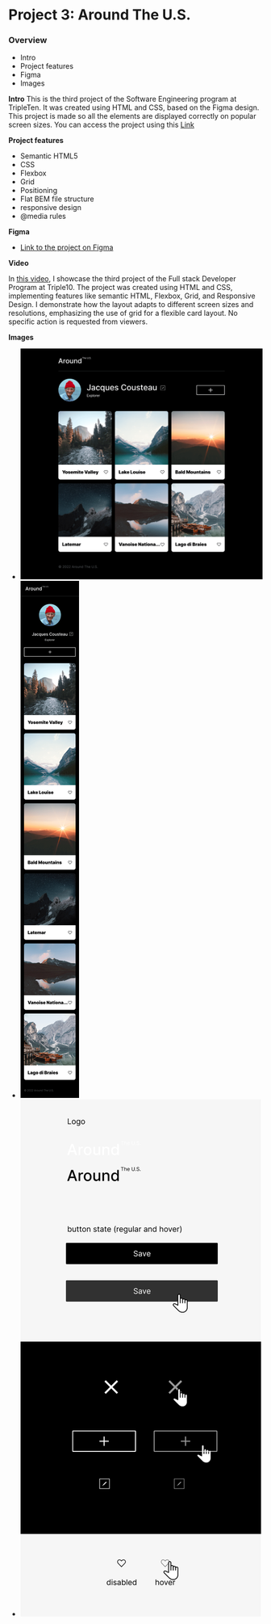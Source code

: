 # Project 3: Around The U.S.

### Overview

- Intro
- Project features
- Figma
- Images

**Intro**
This is the third project of the Software Engineering program at TripleTen.
It was created using HTML and CSS, based on the Figma design.  
This project is made so all the elements are displayed correctly on popular screen sizes.
You can access the project using this [Link](https://markalevy.github.io/se_project_aroundtheus/index.html)

**Project features**

- Semantic HTML5
- CSS
- Flexbox
- Grid
- Positioning
- Flat BEM file structure
- responsive design
- @media rules

**Figma**

- [Link to the project on Figma](https://www.figma.com/file/ii4xxsJ0ghevUOcssTlHZv/Sprint-3%3A-Around-the-US?node-id=0%3A1)

**Video**

In [this video](https://drive.google.com/file/d/1Dj6ML_hRxrjZaoZhXGKEmnn1uEVV66yR/view?usp=drive_link), I showcase the third project of the Full stack Developer Program at Triple10. The project was created using HTML and CSS, implementing features like semantic HTML, Flexbox, Grid, and Responsive Design. I demonstrate how the layout adapts to different screen sizes and resolutions, emphasizing the use of grid for a flexible card layout. No specific action is requested from viewers.

**Images**

- ![Main page design for Desktop view ](./images/demo-images/main-page.png)
- ![Main page design for mobile view ](./images/demo-images/mobile.png)
- ![UI-kit ](./images/demo-images/UI-kit.png)

